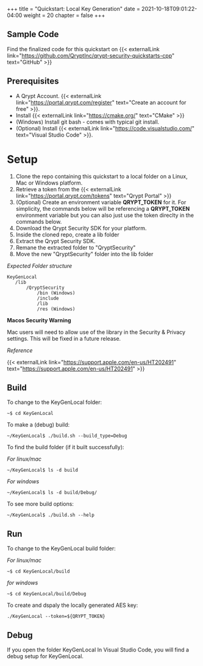+++
title = "Quickstart: Local Key Generation"
date = 2021-10-18T09:01:22-04:00
weight = 20
chapter = false
+++

## Sample Code

Find the finalized code for this quickstart on {{< externalLink link="https://github.com/QryptInc/qrypt-security-quickstarts-cpp" text="GitHub" >}}

## Prerequisites
- A Qrypt Account. {{< externalLink link="https://portal.qrypt.com/register" text="Create an account for free" >}}.
- Install {{< externalLink link="https://cmake.org/" text="CMake" >}}
- (Windows) Install git bash - comes with typical git install.
- (Optional) Install {{< externalLink link="https://code.visualstudio.com/" text="Visual Studio Code" >}}.

# Setup
1. Clone the repo containing this quickstart to a local folder on a Linux, Mac or Windows platform.
1. Retrieve a token from the {{< externalLink link="https://portal.qrypt.com/tokens" text="Qrypt Portal" >}}
1. (Optional) Create an environment variable **QRYPT_TOKEN** for it. For simplicity, the commands below will be referencing a **QRYPT_TOKEN** environment variable but you can also just use the token direclty in the commands below.
1. Download the Qrypt Security SDK for your platform.
1. Inside the cloned repo, create a lib folder
1. Extract the Qrypt Security SDK.
1. Remane the extracted folder to "QryptSecurity"
1. Move the new "QryptSecurity" folder into the lib folder

*Expected Folder structure*

    KeyGenLocal
       /lib
           /QryptSecurity
               /bin (Windows)
               /include
               /lib
               /res (Windows)

**Macos Security Warning**

Mac users will need to allow use of the library in the Security & Privacy settings. This will be fixed in a future release.

*Reference*

{{< externalLink link="https://support.apple.com/en-us/HT202491" text="https://support.apple.com/en-us/HT202491" >}}

## Build
To change to the KeyGenLocal folder:
    
    ~$ cd KeyGenLocal

To make a (debug) build:
    
    ~/KeyGenLocal$ ./build.sh --build_type=Debug

To find the build folder (if it built successfully):

*For linux/mac*
        
    ~/KeyGenLocal$ ls -d build
    
*For windows*

    ~/KeyGenLocal$ ls -d build/Debug/

To see more build options:
    
    ~/KeyGenLocal$ ./build.sh --help

## Run
To change to the KeyGenLocal build folder:

*For linux/mac*
    
    ~$ cd KeyGenLocal/build

*for windows*

    ~$ cd KeyGenLocal/build/Debug


To create and dspaly the locally generated AES key:

    ./KeyGenLocal --token=${QRYPT_TOKEN}
 
## Debug
If you open the folder KeyGenLocal In Visual Studio Code, you will find a debug setup for KeyGenLocal.

